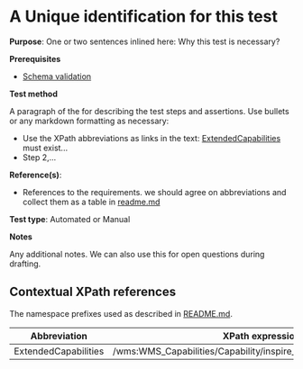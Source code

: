 # A Unique identification for this test

**Purpose**: One or two sentences inlined here: Why this test is necessary?

**Prerequisites**

* [Schema validation](schema-validation.md)

**Test method**

A paragraph of the for describing the test steps and assertions. Use bullets or any markdown formatting as necessary:

* Use the XPath abbreviations as links in the text: [ExtendedCapabilities](#extendedCapabilities) must exist...
* Step 2,...

**Reference(s)**: 

* References to the requirements. we should agree on abbreviations and collect them as a table in [readme.md](readme.md)

**Test type**: Automated or Manual

**Notes**

Any additional notes. We can also use this for open questions during drafting.

## Contextual XPath references

The namespace prefixes used as described in [README.md](README.md#namespaces).

Abbreviation                                               |  XPath expression
---------------------------------------------------------- | -------------------------------------------------------------------------
ExtendedCapabilities <a name="extendedCapabilities"></a>   | /wms:WMS_Capabilities/Capability/inspire_vs:ExtendedCapabilities[1]
